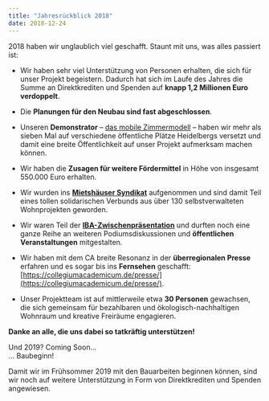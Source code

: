 ```yaml
---
title: "Jahresrückblick 2018"
date: 2018-12-24
---
```

2018 haben wir unglaublich viel geschafft. Staunt mit uns, was alles passiert ist:

- Wir haben sehr viel Unterstützung von Personen erhalten, die sich für unser
Projekt begeistern. Dadurch hat sich im Laufe des Jahres die Summe an
Direktkrediten und Spenden auf __knapp 1,2 Millionen Euro verdoppelt__.

- Die __Planungen für den Neubau sind fast abgeschlossen__.

- Unseren __Demonstrator__ – [das
mobile Zimmermodell](https://collegiumacademicum.de/zimmermodell/) – haben wir
mehr als sieben Mal auf verschiedene öffentliche Plätze Heidelbergs versetzt und
damit eine breite Öffentlichkeit auf unser Projekt aufmerksam machen können.

- Wir haben die __Zusagen für weitere Fördermittel__ in Höhe von insgesamt
550.000 Euro erhalten.

- Wir wurden ins __[Mietshäuser Syndikat](https://www.syndikat.org/de/)__
aufgenommen und sind damit Teil eines tollen solidarischen Verbunds aus über 130
selbstverwalteten Wohnprojekten geworden.

- Wir waren Teil der __[IBA-Zwischenpräsentation](https://iba.heidelberg.de/)__ und durften noch eine ganze Reihe an weiteren Podiumsdiskussionen und
__öffentlichen Veranstaltungen__ mitgestalten.

- Wir haben mit dem CA breite Resonanz in der __überregionalen Presse__ erfahren
  und es sogar bis ins __Fernsehen__
  geschafft:
  [https://collegiumacademicum.de/presse/](https://collegiumacademicum.de/presse/).
  
- Unser Projektteam ist auf mittlerweile etwa __30 Personen__ gewachsen, die
  sich gemeinsam für bezahlbaren und ökologisch-nachhaltigen Wohnraum und
  kreative Freiräume engagieren.


__Danke an alle, die uns dabei so tatkräftig unterstützen!__

Und 2019? Coming Soon…  
… Baubeginn!

Damit wir im Frühsommer 2019 mit den Bauarbeiten beginnen können, sind wir noch
auf weitere Unterstützung in Form von Direktkrediten und Spenden angewiesen.
